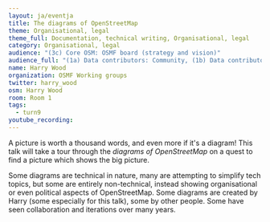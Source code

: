 ```yaml
---
layout: ja/eventja
title: The diagrams of OpenStreetMap
theme: Organisational, legal
theme_full: Documentation, technical writing, Organisational, legal
category: Organisational, legal
audience: "(3c) Core OSM: OSMF board (strategy and vision)"
audience_full: "(1a) Data contributors: Community, (1b) Data contributors: Public administration (open data, data feedback...), (1c) Data contributors: Companies (data feedback, driven by need of data...), (2a) Data users: Commercial, (2b) Data users: Non-profit and public service, (2c) Data users: Personal, (3a) Core OSM: OSM stack developers, (3b) Core OSM: OSMF working groups (community, licence, data...), (3c) Core OSM: OSMF board (strategy and vision)"
name: Harry Wood
organization: OSMF Working groups
twitter: harry_wood
osm: Harry Wood
room: Room 1
tags:
  - turn9
youtube_recording: 
---
```

A picture is worth a thousand words, and even more if it's a diagram! This talk will take a tour through the _diagrams of OpenStreetMap_ on a quest to find a picture which shows the big picture.

Some diagrams are technical in nature, many are attempting to simplify tech topics, but some are entirely non-technical, instead showing organisational or even political aspects of OpenStreetMap. Some diagrams are created by Harry (some especially for this talk), some by other people. Some have seen collaboration and iterations over many years.

